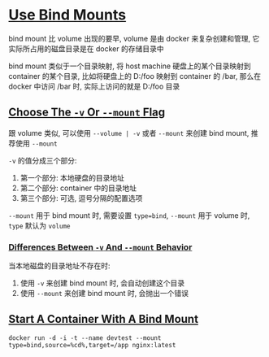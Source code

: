 # [Use Bind Mounts](https://docs.docker.com/storage/bind-mounts/)

bind mount 比 volume 出现的要早, volume 是由 docker 来复杂创建和管理, 它实际所占用的磁盘目录是在 docker 的存储目录中

bind mount 类似于一个目录映射, 将 host machine 硬盘上的某个目录映射到 container 的某个目录, 比如将硬盘上的 D:/foo 映射到 container 的 /bar,
那么在 docker 中访问 /bar 时, 实际上访问的就是 D:/foo 目录

## [Choose The `-v` Or `--mount` Flag](https://docs.docker.com/storage/bind-mounts/#choose-the--v-or---mount-flag)

跟 volume 类似, 可以使用 `--volume | -v` 或者 `--mount` 来创建 bind mount, 推荐使用 `--mount`

`-v` 的值分成三个部分:

1. 第一个部分: 本地硬盘的目录地址
2. 第二个部分: container 中的目录地址
3. 第三个部分: 可选, 逗号分隔的配置选项

`--mount` 用于 bind mount 时, 需要设置 `type=bind`, `--mount` 用于 volume 时, `type` 默认为 `volume`

### [Differences Between `-v` And `--mount` Behavior](https://docs.docker.com/storage/bind-mounts/#differences-between--v-and---mount-behavior)

当本地磁盘的目录地址不存在时:

1. 使用 `-v` 来创建 bind mount 时, 会自动创建这个目录
2. 使用 `--mount` 来创建 bind mount 时, 会抛出一个错误

## [Start A Container With A Bind Mount](https://docs.docker.com/storage/bind-mounts/#start-a-container-with-a-bind-mount)

```
docker run -d -i -t --name devtest --mount type=bind,source=%cd%,target=/app nginx:latest
```
